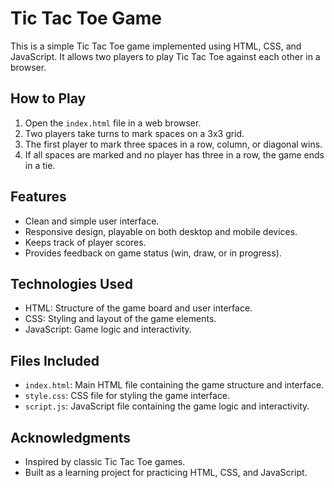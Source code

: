 # Tic Tac Toe Game

This is a simple Tic Tac Toe game implemented using HTML, CSS, and JavaScript. It allows two players to play Tic Tac Toe against each other in a browser.

## How to Play

1. Open the `index.html` file in a web browser.
2. Two players take turns to mark spaces on a 3x3 grid.
3. The first player to mark three spaces in a row, column, or diagonal wins.
4. If all spaces are marked and no player has three in a row, the game ends in a tie.

## Features

- Clean and simple user interface.
- Responsive design, playable on both desktop and mobile devices.
- Keeps track of player scores.
- Provides feedback on game status (win, draw, or in progress).

## Technologies Used

- HTML: Structure of the game board and user interface.
- CSS: Styling and layout of the game elements.
- JavaScript: Game logic and interactivity.

## Files Included

- `index.html`: Main HTML file containing the game structure and interface.
- `style.css`: CSS file for styling the game interface.
- `script.js`: JavaScript file containing the game logic and interactivity.


## Acknowledgments

- Inspired by classic Tic Tac Toe games.
- Built as a learning project for practicing HTML, CSS, and JavaScript.

